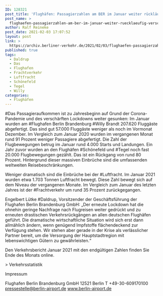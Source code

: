 ```yaml
---
ID: 128321
post_title: 'Flughäfen: Passagierzahlen am BER im Januar weiter rückläufig Verschärfter Lockdown wirkt sich massiv auf den gesamten Flugverkehr aus, aus Berliner Flughäfen'
post_name: >
  flughaefen-passagierzahlen-am-ber-im-januar-weiter-ruecklaeufig-verschaerfter-lockdown-wirkt-sich-massiv-auf-den-gesamten-flugverkehr-aus-aus-berliner-flughaefen
author: Ralf Reineke
post_date: 2021-02-03 17:07:52
layout: post
link: >
  https://archiv.berliner-verkehr.de/2021/02/03/flughaefen-passagierzahlen-am-ber-im-januar-weiter-ruecklaeufig-verschaerfter-lockdown-wirkt-sich-massiv-auf-den-gesamten-flugverkehr-aus-aus-berliner-flughaefen/
published: true
tags:
  - Daldrup
  - Das
  - Flughafen
  - Frachtverkehr
  - Luftfracht
  - Schönefeld
  - Tegel
  - Willy
categories:
  - Flughäfen
---
```

#Das Passagieraufkommen ist zu Jahresbeginn auf Grund der Corona-Pandemie und des verschärften Lockdowns weiter gesunken: Im Januar wurden am #Flughafen Berlin Brandenburg #Willy Brandt 207.620 Fluggäste abgefertigt. Das sind gut 57.000 Fluggäste weniger als noch im Vormonat Dezember. Im Vergleich zum Januar 2020 wurden im vergangenen Monat rund 91 Prozent weniger Passagiere abgefertigt. Die Zahl der Flugbewegungen betrug im Januar rund 4.000 Starts und Landungen. Ein Jahr zuvor wurden an den Flughäfen #Schönefeld und #Tegel noch fast 20.000 Flugbewegungen gezählt. Das ist ein Rückgang von rund 80 Prozent. Hintergrund dieser massiven Einbrüche sind die umfassenden weltweiten Reisebeschränkungen.

Weniger dramatisch sind die Einbrüche bei der #Luftfracht. Im Januar 2021 wurden etwa 1.703 Tonnen Luftfracht bewegt. Diese Zahl bewegt sich auf dem Niveau der vergangenen Monate. Im Vergleich zum Januar des letzten Jahres ist der #Frachtverkehr um rund 35 Prozent zurückgegangen.

Engelbert Lütke #Daldrup, Vorsitzender der Geschäftsführung der Flughafen Berlin Brandenburg GmbH: „Der erneute Lockdown hat die ohnehin geringe Nachfrage nach Flugreisen weiter gedrückt und zu erneuten drastischen Verkehrsrückgängen an allen deutschen Flughäfen geführt. Die dramatische wirtschaftliche Situation wird sich erst dann allmählich ändern, wenn genügend Impfstoffe flächendeckend zur Verfügung stehen. Wir stehen aber gerade in der Krise als verlässlicher Partner bereit, um die Versorgung der Hauptstadtregion mit lebenswichtigen Gütern zu gewährleisten.“

Den Verkehrsbericht Januar 2021 mit den endgültigen Zahlen finden Sie Ende des Monats online.

&gt; Verkehrsstatistik

Impressum

Flughafen Berlin Brandenburg GmbH
12521 Berlin
T +49-30-609170100
pressestelle@berlin-airport.de
www.berlin-airport.de